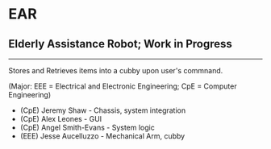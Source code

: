 # EAR
## Elderly Assistance Robot; Work in Progress
---
Stores and Retrieves items into a cubby upon user's commnand.

(Major: EEE = Electrical and Electronic Engineering; CpE = Computer Engineering)
- (CpE) Jeremy Shaw - Chassis, system integration
- (CpE) Alex Leones - GUI
- (CpE) Angel Smith-Evans - System logic
- (EEE) Jesse Aucelluzzo - Mechanical Arm, cubby
